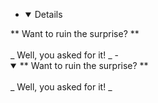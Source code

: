 -  <details open>
<summary>** Want to ruin the surprise? **</summary>
<br>
_ Well, you asked for it! _
</details>
-  <details open>
<summary>** Want to ruin the surprise? **</summary>
<br>
_ Well, you asked for it! _
</details>
